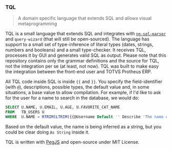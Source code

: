 ### TQL

> A domain specific language that extends SQL and allows visual metaprogramming

TQL is a small language that extends SQL and integrates with [`ng-sql-parser`](https://github.com/nginformatica/ng-sql-parser) and `query-wizard` (that will still be open-sourced). The language has support to a small set of type-inference of literal types (dates, strings, numbers and booleans) and a small type-checker. It receives TQL, processes it by GUI and generates valid SQL as output. Please note that this repository contains only the grammar definitions and the source for TQL, not the integration per se (at least, not now). TQL was built to make easy the integration between the front-end user and TOTVS Protheus ERP.

All TQL code inside SQL is inside `{{` and `}}`. You specify the field-identifier (with `@`), descriptions, possible types, the default value and, in some situations, a base value to allow compilation. For example, if I'd like to ask for the user for a name to search in the database, we would do:

```sql
SELECT U.NAME, U.EMAIL, U.AGE, U.FAVORITE_CAT_NAME
FROM   TB_USERS U
WHERE  U.NAME = RTRIM(LTRIM({{@Username Default '' Describe 'The name of the user to search'}}))
```

Based on the default value, the name is being inferred as a string, but you could be clear doing `As String` inside it.

TQL is written with [PegJS](http://pegjs.org/) and open-source under MIT License.
